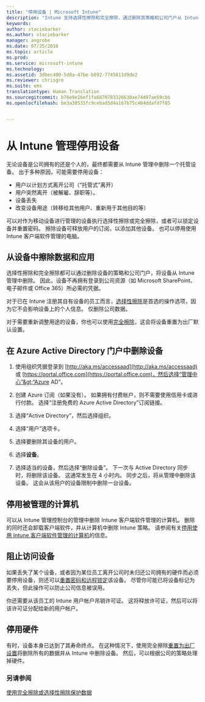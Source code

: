 ```yaml
---
title: "停用设备 | Microsoft Intune"
description: "Intune 支持选择性擦除和完全擦除，通过删除其策略和公司门户从 Intune 管理中删除该设备。"
keywords: 
author: staciebarker
ms.author: staciebarker
manager: angrobe
ms.date: 07/25/2016
ms.topic: article
ms.prod: 
ms.service: microsoft-intune
ms.technology: 
ms.assetid: 3dbec400-5d8a-47be-b892-7745811d9de2
ms.reviewer: chrisgre
ms.suite: ems
translationtype: Human Translation
ms.sourcegitcommit: b76e9e16ef1fa6870783326630ae74d07ae59cbb
ms.openlocfilehash: be3a30535fc9cebad5d4a167b75c484ddafd7f85


---
```


# <a name="retire-devices-from-intune-management"></a>从 Intune 管理停用设备

无论设备是公司拥有的还是个人的，最终都需要从 Intune 管理中删除一个托管设备。 出于多种原因，可能需要停用设备：

-   用户以计划方式离开公司（“托管式”离开）
-   用户突然离开（被解雇、辞职等）。
-   设备丢失
-   改变设备用途（转移给其他用户、重新用于其他目的等）

可以对作为移动设备进行管理的设备执行选择性擦除或完全擦除，或者可以锁定设备并重置密码。 擦除设备可释放用户的订阅，以添加其他设备。 也可以停用使用 Intune 客户端软件管理的电脑。

## <a name="wipe-data-and-apps-from-devices"></a>从设备中擦除数据和应用
选择性擦除和完全擦除都可以通过删除设备的策略和公司门户，将设备从 Intune 管理中删除。 因此，设备不再拥有登录到公司资源（如 Microsoft SharePoint、电子邮件或 Office 365）所必需的凭据。

对于已在 Intune 注册其自有设备的员工而言，[选择性擦除](use-remote-wipe-to-help-protect-data-using-microsoft-intune.md#selective-wipe)是首选的操作选项，因为它不会影响设备上的个人信息。 仅删除公司数据。

对于需要重新调整用途的设备，你也可以使用[完全擦除](use-remote-wipe-to-help-protect-data-using-microsoft-intune.md#full-wipe)，这会将设备重置为出厂默认设置。

## <a name="to-delete-devices-in-the-azure-active-directory-portal"></a>在 Azure Active Directory 门户中删除设备

1.  使用组织凭据登录到 [http://aka.ms/accessaad](http://aka.ms/accessaad) 或 [https://portal.office.com](https://portal.office.com)，然后选择“管理中心”&gt;“Azure AD”。

2.  创建 Azure 订阅（如果没有）。 如果拥有付费帐户，则不需要使用信用卡或进行付款。 选择“注册免费的 Azure Active Directory”订阅链接。

4.  选择“Active Directory”，然后选择组织。

5.  选择“用户”选项卡。

6.  选择要删除其设备的用户。

7.  选择**设备**。

8.  选择适当的设备，然后选择“删除设备”。 下一次与 Active Directory 同步时，将删除该设备。 这通常发生在 4 小时内。 同步之后，将从管理中删除该设备。 这会从该用户的设备限制中删除一台设备。

## <a name="retire-managed-computers"></a>停用被管理的计算机
可以从 Intune 管理控制台的管理中删除 Intune 客户端软件管理的计算机。 删除的同时还会卸载客户端软件，并从计算机中删除 Intune 策略。 请参阅有关[停用使用 Intune 客户端软件管理的计算机](common-windows-pc-management-tasks-with-the-microsoft-intune-computer-client#retire-a-computer.md)的信息。

## <a name="block-access-a-device"></a>阻止访问设备
如果丢失了某个设备，或者因为某位员工离开公司时未归还公司拥有的硬件而必须要停用设备，则还可以[重置密码和远程锁定](use-remote-lock-and-passcode-reset-in-microsoft-intune.md)该设备。 尽管你可能已将设备标记为丢失，但此操作可以防止公司信息被误用。

你还需要从该员工的 Intune 用户帐户吊销许可证。 这将释放许可证，然后可以将该许可证分配给新的用户帐户。

## <a name="retire-hardware"></a>停用硬件
有时，设备本身已达到了其寿命终点。 在这种情况下，使用完全擦除[重置为出厂设置](use-remote-wipe-to-help-protect-data-using-microsoft-intune.md)将删除所有的数据并从 Intune 中删除设备。 然后，可以根据公司的策略处理掉硬件。

### <a name="see-also"></a>另请参阅
[使用完全擦除或选择性擦除保护数据](use-remote-wipe-to-help-protect-data-using-microsoft-intune.md)



<!--HONumber=Nov16_HO3-->


